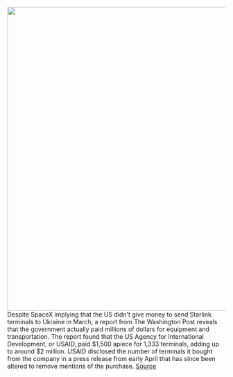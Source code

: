 <img src='https://cdn.vox-cdn.com/thumbor/BDanq0W2fhsw5iYcvYicOvbaCFU=/0x0:2040x1530/1200x800/filters:focal(857x602:1183x928)/cdn.vox-cdn.com/uploads/chorus_image/image/70727446/npatel_20210512_4552_0048.0.jpg' width='700px' /><br/>
Despite SpaceX implying that the US didn't give money to send Starlink terminals to Ukraine in March, a report from The Washington Post reveals that the government actually paid millions of dollars for equipment and transportation. The report found that the US Agency for International Development, or USAID, paid $1,500 apiece for 1,333 terminals, adding up to around $2 million. USAID disclosed the number of terminals it bought from the company in a press release from early April that has since been altered to remove mentions of the purchase.
<a href='https://www.theverge.com/2022/4/8/23016670/starlink-spacex-us-government-terminals-funding-usaid'> Source <a/>